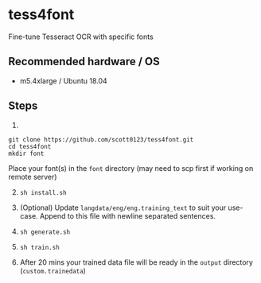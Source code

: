 # tess4font
Fine-tune Tesseract OCR with specific fonts

## Recommended hardware / OS
* m5.4xlarge / Ubuntu 18.04

## Steps
1. 
```shell
git clone https://github.com/scott0123/tess4font.git
cd tess4font
mkdir font
```
Place your font(s) in the `font` directory (may need to scp first if working on remote server)

2. `sh install.sh`

3. (Optional) Update `langdata/eng/eng.training_text` to suit your use-case. Append to this file with newline separated sentences.

4. `sh generate.sh`

5. `sh train.sh`

6. After 20 mins your trained data file will be ready in the `output` directory (`custom.trainedata`)
